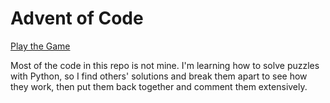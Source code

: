 # Advent of Code

[Play the Game](https://adventofcode.com/2018/)

Most of the code in this repo is not mine. I'm learning how to solve puzzles with Python, so I find others' solutions and break them apart to see how they work, then put them back together and comment them extensively.
